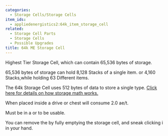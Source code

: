 ```yaml
---
categories:
  - Storage Cells/Storage Cells
item_ids:
  - appliedenergistics2:64k_item_storage_cell
related:
  - Storage Cell Parts
  - Storage Cells
  - Possible Upgrades
title: 64k ME Storage Cell
---
```


Highest Tier Storage Cell, which can contain 65,536 bytes of storage.

65,536 bytes of storage can hold 8,128 Stacks of a single item. or 4,160
Stacks,while holding 63 Different items.

The 64k Storage Cell uses 512 bytes of data to store a single type. [Click
here for details on how storage math works.](../../storage-cells.md)

When placed inside a drive or chest will consume 2.0 ae/t.

Must be in a <ItemLink id="appliedenergistics2:drive"/> or <ItemLink
id="appliedenergistics2:chest"/> to be usable.

You can remove the <ItemLink
id="appliedenergistics2:64k_item_cell_component"/> by fully emptying the
storage cell, and sneak clicking i in your hand.

<RecipeFor id="appliedenergistics2:64k_item_storage_cell"/>
